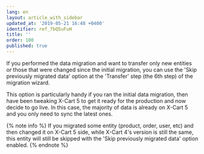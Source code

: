 ```yaml
---
lang: en
layout: article_with_sidebar
updated_at: '2019-05-21 16:48 +0400'
identifier: ref_7bQ5uFuH
title: ''
order: 100
published: true
---
```

If you performed the data migration and want to transfer only new entities or those that were changed since the initial migration, you can use the 'Skip previously migrated data' option at the 'Transfer' step (the 6th step) of the migration wizard.

This option is particularly handy if you ran the initial data migration, then have been tweaking X-Cart 5 to get it ready for the production and now decide to go live. In this case, the majority of data is already on X-Cart 5 and you only need to sync the latest ones.

{% note info %}
If you migrated some entity (product, order, user, etc) and then changed it on X-Cart 5 side, while X-Cart 4's version is still the same, this entity will still be skipped with the 'Skip previously migrated data' option enabled.
{% endnote %}
